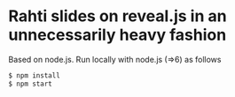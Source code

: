 # Rahti slides on reveal.js in an unnecessarily heavy fashion

Based on node.js. Run locally with node.js (=>6) as follows
```bash
$ npm install
$ npm start
```

